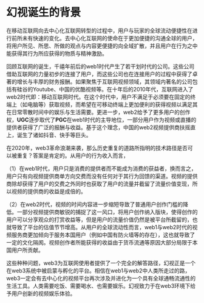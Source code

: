 # 幻视诞生的背景

在移动互联网向去中心化互联网转型的过程中，用户与玩家的全球流动便捷性在进行前所未有快速的变化。去中心化互联网的使命在于更加便捷的沟通全球的用户，将用户所见、所思、所做的观点与内容更便捷的向全域扩散，并且用户在行为之中能获得其行为所应获得的物质与精神激励。

回顾互联网的诞生，千禧年前后的web1时代产生了若干划时代的公司。这些公司借助互联网的力量初步的连接了用户，而这些公司也在连接用户的过程中获得了卓著的增长与丰厚的财务报酬。如果聚焦于互联网视频领域，其领域内著名的公司包括有硅谷的Youtube、中国的优酷视频等。在十年后的2010年代，互联网进入了web2时代即：移动互联网时代。在这个时代中，用户不满足于必须要在固定的终端上（如电脑等）获取视频，而希望在可移动终端上更加便利的获得视频以满足其在日常零散时间中的娱乐与生活需要。更进一步，web2给予了更多用户的创作权，**UGC**逐步取代了**PGC**在web1时代的主导地位，一部分用户作为视频或直播的提供者获得了广泛的报酬与收益。基于这个理念，中国的web2视频提供商扶摇直上，诞生了诸如抖音、快手等巨头。

在2020年，web3革命浪潮来袭，那么历史重复的道路所指明的技术路径是否可以被重复？答案是肯定的。从用户的行为收入而言，

（1）在web1时代，用户只是消费的提供者而不能成为消费的获益者，换而言之，用户只有向视频提供商单方向交费而没有任何对于其行为回馈的渠道。视频的提供商除却获得了用户的交费之外同时也获取了用户的流量并截留了流量价值变现，所以视频的提供商的收益是成倍的。

（2）在web2时代，视频的时间内容进一步缩短导致了普通用户创作门槛的降低。一部分视频提供商敏锐的捕捉了这一风口，将用户创作纳入版块，使得创作的用户可以分享观众的打赏收益等，但是用户的流量价值仍然是被平台所截留的，也就导致了平台的估值节节增高。从用户的全球流动性而言，web1与web2时代的视频服务商更加倾向于服务本国用户（例如中国有防火墙等的存在），这也就导致了一定的文化隔阂。视频创作者所能获得的收益由于货币流通等原因大部分局限于本国用户所贡献。

这些种种问题，web3为互联网使用者提供了一个完全的解答路径，幻视正是一个在web3系统中被启蒙与孵化的平台。相信在web1与web2中人类所走过的路，web3一定会有去中心化的视频平台再次涉及并进化为一个具有全球通畅流通性的生活工具。人类需要吃饭、需要喝水、也需要娱乐。幻视致力于在web3环境下给予用户创新的视频娱乐体验。

